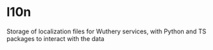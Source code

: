 # l10n
Storage of localization files for Wuthery services, with Python and TS packages to interact with the data
